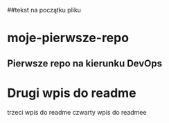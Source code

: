 ##tekst na początku pliku
# moje-pierwsze-repo
## Pierwsze repo na kierunku DevOps
# Drugi wpis do readme
trzeci wpis do readme
czwarty wpis do readmee
